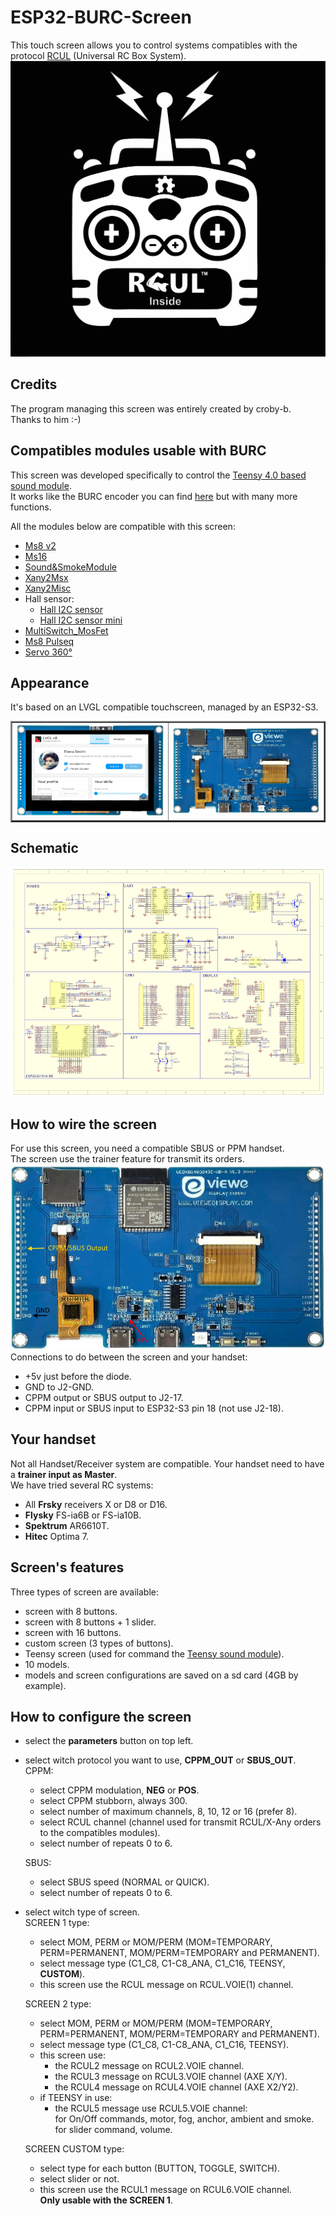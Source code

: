 # ESP32-BURC-Screen
This touch screen allows you to control systems compatibles with the protocol [RCUL](https://p-loussouarn-free-fr.translate.goog/arduino/exemple/RCUL/RCUL.html?_x_tr_sch=http&_x_tr_sl=auto&_x_tr_tl=en&_x_tr_hl=en) (Universal RC Box System).  
![](https://github.com/pierrotm777/ESP32-BURC-Screen/blob/main/RCUL.jpg)  

## Credits
The program managing this screen was entirely created by croby-b.  
Thanks to him :-)  

## Compatibles modules usable with BURC
This screen was developed specifically to control the [Teensy 4.0 based sound module](https://github.com/pierrotm777/SoundModule_Teensy4.0-version).  
It works like the BURC encoder you can find [here](https://github.com/pierrotm777/BURC_Encoder) but with many more functions.  

All the modules below are compatible with this screen:  
- [Ms8 v2](https://github.com/Ingwie/OpenAVRc_Hw/tree/V3/MutltiSwitch_Sw8_V2)  
- [Ms16](https://github.com/Ingwie/OpenAVRc_Hw/tree/V3/MultiSwitch_Sw16-ProMicro)  
- [Sound&SmokeModule](https://github.com/Ingwie/OpenAVRc_Hw/tree/V3/Sound%26SmokeModule)  
- [Xany2Msx](https://github.com/Ingwie/OpenAVRc_Hw/tree/V3/Xany2Msx/Firmware_Msx)  
- [Xany2Misc](https://github.com/Ingwie/OpenAVRc_Hw/tree/V3/Xany2Msx/Firmware_Misc)  
- Hall sensor:  
  * [Hall I2C sensor](https://github.com/Ingwie/OpenAVRc_Hw/tree/V3/Capteur_Hall_I2C)  
  * [Hall I2C sensor mini](https://github.com/Ingwie/OpenAVRc_Hw/tree/V3/Capteur_Hall_I2C_Mini)  
- [MultiSwitch_MosFet](https://github.com/Ingwie/OpenAVRc_Hw/tree/V3/MultiSwitch_MosFet)  
- [Ms8 Pulseq](https://github.com/Ingwie/OpenAVRc_Hw/tree/V3/PulseSeq) 
- [Servo 360°]()  

## Appearance
It's based on an LVGL compatible touchscreen, managed by an ESP32-S3.  
	<table border="2">
	<tr>
	<td><img src="https://github.com/pierrotm777/ESP32-BURC-Screen/blob/main/Screen_Top.png" border="0"/></td>
	<td><img src="https://github.com/pierrotm777/ESP32-BURC-Screen/blob/main/Screen_Bottom.png" border="0"/></td>
	</tr>
	</table>

## Schematic
![](https://github.com/pierrotm777/ESP32-BURC-Screen/blob/main/Screen_Shematic.png)  

## How to wire the screen
For use this screen, you need a compatible SBUS or PPM handset.  
The screen use the trainer feature for transmit its orders.  
![](https://github.com/pierrotm777/ESP32-BURC-Screen/blob/main/Screen_Connections.png)  
Connections to do between the screen and your handset:  
- +5v just before the diode.  
- GND to J2-GND.  
- CPPM output or SBUS output to J2-17.  
- CPPM input or SBUS input to ESP32-S3 pin 18 (not use J2-18).  

## Your handset
Not all Handset/Receiver system are compatible. 
Your handset need to have a **trainer input as Master**.  
We have tried several RC systems:  
- All **Frsky** receivers X or D8 or D16.  
- **Flysky** FS-ia6B or FS-ia10B.  
- **Spektrum** AR6610T.  
- **Hitec** Optima 7.  

## Screen's features
Three types of screen are available:  
- screen with 8 buttons.  
- screen with 8 buttons + 1 slider. 
- screen with 16 buttons.  
- custom screen (3 types of buttons).  
- Teensy screen (used for command the [Teensy sound module](https://github.com/pierrotm777/SoundModule_Teensy4.0-version)).  
- 10 models.
- models and screen configurations are saved on a sd card (4GB by example).  

## How to configure the screen
- select the **parameters** button on top left.  
- select witch protocol you want to use, **CPPM_OUT** or **SBUS_OUT**.  
	CPPM:
	- select CPPM modulation, **NEG** or **POS**.  
	- select CPPM stubborn, always 300.  
	- select number of maximum channels, 8, 10, 12 or 16 (prefer 8).  
	- select RCUL channel (channel used for transmit RCUL/X-Any orders to the compatibles modules).  
	- select number of repeats 0 to 6.  

	SBUS:
	- select SBUS speed (NORMAL or QUICK).  
	- select number of repeats 0 to 6.  
	
- select witch type of screen.  
	SCREEN 1 type:
	- select MOM, PERM or MOM/PERM (MOM=TEMPORARY, PERM=PERMANENT, MOM/PERM=TEMPORARY and PERMANENT).  
	- select message type (C1_C8, C1-C8_ANA, C1_C16, TEENSY, **CUSTOM**).
	- this screen use the RCUL message on RCUL.VOIE(1) channel.  

	SCREEN 2 type:
	- select MOM, PERM or MOM/PERM (MOM=TEMPORARY, PERM=PERMANENT, MOM/PERM=TEMPORARY and PERMANENT).  
	- select message type (C1_C8, C1-C8_ANA, C1_C16, TEENSY).  
	- this screen use:
		- the RCUL2 message on RCUL2.VOIE channel.  
		- the RCUL3 message on RCUL3.VOIE channel (AXE X/Y).  
		- the RCUL4 message on RCUL4.VOIE channel (AXE X2/Y2).  
	- if TEENSY in use:  
		- the RCUL5 message use RCUL5.VOIE channel:  
		for On/Off commands, motor, fog, anchor, ambient and smoke.  
		for slider command, volume.  

	SCREEN CUSTOM type:
	- select type for each button (BUTTON, TOGGLE, SWITCH). 
	- select slider or not.  
	- this screen use the RCUL1 message on RCUL6.VOIE channel.  
	**Only usable with the SCREEN 1**.  
	
	
